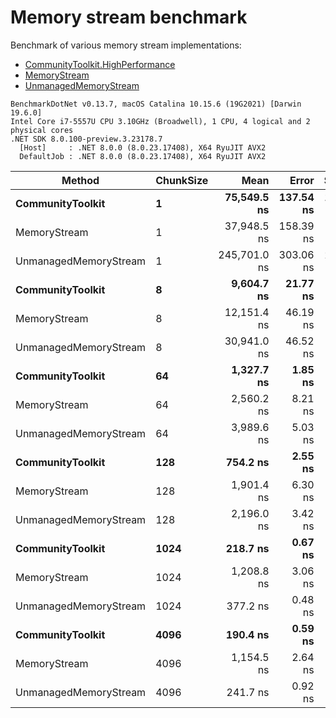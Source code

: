 # Memory stream benchmark

Benchmark of various memory stream implementations:

- [CommunityToolkit.HighPerformance](https://learn.microsoft.com/en-us/dotnet/communitytoolkit/high-performance/introduction)
- [MemoryStream](https://learn.microsoft.com/en-us/dotnet/api/system.io.memorystream)
- [UnmanagedMemoryStream](https://learn.microsoft.com/en-us/dotnet/api/system.io.unmanagedmemorystream)

```
BenchmarkDotNet v0.13.7, macOS Catalina 10.15.6 (19G2021) [Darwin 19.6.0]
Intel Core i7-5557U CPU 3.10GHz (Broadwell), 1 CPU, 4 logical and 2 physical cores
.NET SDK 8.0.100-preview.3.23178.7
  [Host]     : .NET 8.0.0 (8.0.23.17408), X64 RyuJIT AVX2
  DefaultJob : .NET 8.0.0 (8.0.23.17408), X64 RyuJIT AVX2
```
|                Method | ChunkSize |         Mean |     Error |    StdDev |
|---------------------- |---------- |-------------:|----------:|----------:|
|      **CommunityToolkit** |         **1** |  **75,549.5 ns** | **137.54 ns** | **114.85 ns** |
|          MemoryStream |         1 |  37,948.5 ns | 158.39 ns | 132.27 ns |
| UnmanagedMemoryStream |         1 | 245,701.0 ns | 303.06 ns | 236.61 ns |
|      **CommunityToolkit** |         **8** |   **9,604.7 ns** |  **21.77 ns** |  **19.30 ns** |
|          MemoryStream |         8 |  12,151.4 ns |  46.19 ns |  38.57 ns |
| UnmanagedMemoryStream |         8 |  30,941.0 ns |  46.52 ns |  38.84 ns |
|      **CommunityToolkit** |        **64** |   **1,327.7 ns** |   **1.85 ns** |   **1.55 ns** |
|          MemoryStream |        64 |   2,560.2 ns |   8.21 ns |   6.86 ns |
| UnmanagedMemoryStream |        64 |   3,989.6 ns |   5.03 ns |   3.93 ns |
|      **CommunityToolkit** |       **128** |     **754.2 ns** |   **2.55 ns** |   **2.13 ns** |
|          MemoryStream |       128 |   1,901.4 ns |   6.30 ns |   5.26 ns |
| UnmanagedMemoryStream |       128 |   2,196.0 ns |   3.42 ns |   2.86 ns |
|      **CommunityToolkit** |      **1024** |     **218.7 ns** |   **0.67 ns** |   **0.56 ns** |
|          MemoryStream |      1024 |   1,208.8 ns |   3.06 ns |   2.55 ns |
| UnmanagedMemoryStream |      1024 |     377.2 ns |   0.48 ns |   0.38 ns |
|      **CommunityToolkit** |      **4096** |     **190.4 ns** |   **0.59 ns** |   **0.49 ns** |
|          MemoryStream |      4096 |   1,154.5 ns |   2.64 ns |   2.34 ns |
| UnmanagedMemoryStream |      4096 |     241.7 ns |   0.92 ns |   0.77 ns |

